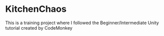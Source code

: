 # KitchenChaos
This is a training project where I followed the Beginner/Intermediate Unity tutorial created by CodeMonkey
